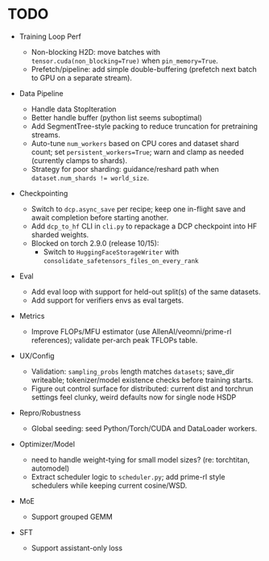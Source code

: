 # TODO

- Training Loop Perf
  - Non-blocking H2D: move batches with `tensor.cuda(non_blocking=True)` when `pin_memory=True`.
  - Prefetch/pipeline: add simple double-buffering (prefetch next batch to GPU on a separate stream).

- Data Pipeline
  - Handle data StopIteration
  - Better handle buffer (python list seems suboptimal)
  - Add SegmentTree-style packing to reduce truncation for pretraining streams.
  - Auto-tune `num_workers` based on CPU cores and dataset shard count; set `persistent_workers=True`; warn and clamp as needed (currently clamps to shards).
  - Strategy for poor sharding: guidance/reshard path when `dataset.num_shards != world_size`.

- Checkpointing
  - Switch to `dcp.async_save` per recipe; keep one in-flight save and await completion before starting another.
  - Add `dcp_to_hf` CLI in `cli.py` to repackage a DCP checkpoint into HF sharded weights.
  - Blocked on torch 2.9.0 (release 10/15):
      - Switch to `HuggingFaceStorageWriter` with `consolidate_safetensors_files_on_every_rank`

- Eval
  - Add eval loop with support for held-out split(s) of the same datasets.
  - Add support for verifiers envs as eval targets.

- Metrics
  - Improve FLOPs/MFU estimator (use AllenAI/veomni/prime-rl references); validate per-arch peak TFLOPs table.

- UX/Config
  - Validation: `sampling_probs` length matches `datasets`; save_dir writeable; tokenizer/model existence checks before training starts.
  - Figure out control surface for distributed: current dist and torchrun settings feel clunky, weird defaults now for single node HSDP

- Repro/Robustness
  - Global seeding: seed Python/Torch/CUDA and DataLoader workers.

- Optimizer/Model
  - need to handle weight-tying for small model sizes? (re: torchtitan, automodel)
  - Extract scheduler logic to `scheduler.py`; add prime-rl style schedulers while keeping current cosine/WSD.

- MoE
  - Support grouped GEMM

- SFT
  - Support assistant-only loss